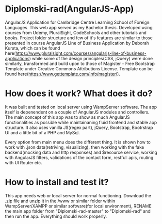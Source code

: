 # Diplomski-rad(AngularJS-App)

AngularJS Application for Cambridge Centre Learning School of Foreign Languages.
This web app served as my Bachelor thesis.
Developed using courses from Udemy, PluralSight, CodeSchools and other tutorials and books.
Project folder structure and few of it's features are similar to those presented in course AngularJS Line of Business Application by Deborah Kurata, which can be found here(https://www.pluralsight.com/courses/angularjs-line-of-business-applications) while some of the design principles(CSS, jQuery) were done similarly, transformed and build upon to those of Magister - Free Bootstrap Template under Creative Commons Attributions License. Template can be found here(https://www.gettemplate.com/info/magister/).

# How does it work? What does it do?

It was built and tested on local server using WampServer software. The app itself is depenendent on a couple of AngularJS modules
and controllers. The main concept of this app was to show as much AngularJS functionalities as possible while maintainaning
fluid frontend and stable app structure. It also uses vanilla JS(regex part), jQuery, Bootstrap, Bootrstrap UI and a 
little bit of a PHP and MySql.

Every option from main menu does the different thing. It is shown how to work with .json data(retriving, visualizing), then working 
with the fake backend(mocking data and http responses) and $resource service, working with AngularJS filters, 
validations of the contact form, restfull apis, routing with UI Router etc.

# How to install and test it?

This app needs web or local server for normal functioning. 
Download the .zip file and unzip it in the /www or similar folder within WampServer/XAMPP or similar software(for local environment),
RENAME the main app folder from "Diplomski-rad-master" to "Diplomski-rad" and then run the app. 
Everything should work properly. 
